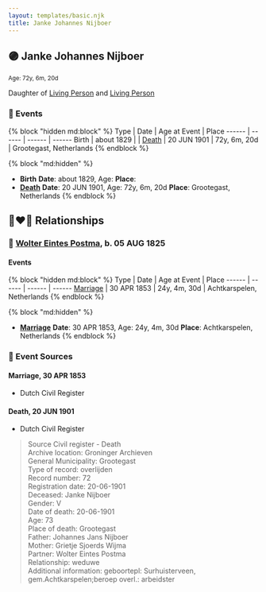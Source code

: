 ```yaml
---
layout: templates/basic.njk
title: Janke Johannes Nijboer
---
```

## 🟣 Janke Johannes Nijboer
<small>Age: 72y, 6m, 20d</small>

Daughter of [Living Person](/people/5/51339263) and [Living Person](/people/8/88030934)

### 📆 Events

{% block "hidden md:block" %}
Type | Date | Age at Event | Place
------ | ------ | ------ | ------
Birth | about 1829 |  |
[Death](#event-event-4) | 20 JUN 1901 | 72y, 6m, 20d | Grootegast, Netherlands
{% endblock %}

{% block "md:hidden" %}
- **Birth**
**Date**: about 1829, Age:
**Place**:
- **[Death](#event-event-4)**
**Date**: 20 JUN 1901, Age: 72y, 6m, 20d
**Place**: Grootegast, Netherlands
{% endblock %}

## 👩‍❤️‍👨 Relationships

### 🔵 [Wolter Eintes Postma](/people/7/78693659), b. 05 AUG 1825

#### Events

{% block "hidden md:block" %}
Type | Date | Age at Event | Place
------ | ------ | ------ | ------
[Marriage](#event-family-0-event-0) | 30 APR 1853 | 24y, 4m, 30d | Achtkarspelen, Netherlands
{% endblock %}

{% block "md:hidden" %}
- **[Marriage](#event-family-0-event-0)**
**Date**: 30 APR 1853, Age: 24y, 4m, 30d
**Place**: Achtkarspelen, Netherlands
{% endblock %}

### 📰 Event Sources

#### <a id="event-family-0-event-0"></a> Marriage, 30 APR 1853
* Dutch Civil Register

#### <a id="event-event-4"></a> Death, 20 JUN 1901
* Dutch Civil Register
>   
  > Source Civil register - Death  
  > Archive location: Groninger Archieven  
  > General Municipality: Grootegast  
  > Type of record: overlijden  
  > Record number: 72  
  > Registration date: 20-06-1901  
  > Deceased: Janke Nijboer  
  > Gender: V  
  > Date of death: 20-06-1901  
  > Age: 73  
  > Place of death: Grootegast  
  > Father: Johannes Jans Nijboer  
  > Mother: Grietje Sjoerds Wijma  
  > Partner: Wolter Eintes Postma  
  > Relationship: weduwe  
  > Additional information: geboortepl: Surhuisterveen, gem.Achtkarspelen;beroep overl.: arbeidster